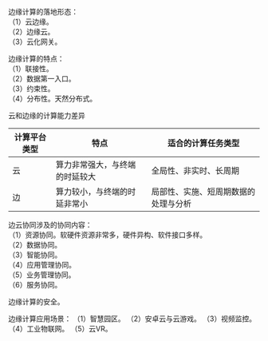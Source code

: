 边缘计算的落地形态：  
（1）云边缘。  
（2）边缘云。  
（3）云化网关。  

边缘计算的特点：  
（1）联接性。  
（2）数据第一入口。  
（3）约束性。  
（4）分布性。天然分布式。  

云和边缘的计算能力差异

|计算平台类型|特点|适合的计算任务类型|  
|-|-|-|  
|云|算力非常强大，与终端的时延较大|全局性、非实时、长周期|  
|边|算力较小，与终端的时延非常小|局部性、实施、短周期数据的处理与分析|  


边云协同涉及的协同内容：  
（1）资源协同。软硬件资源非常多，硬件异构、软件接口多样。  
（2）数据协同。  
（3）智能协同。  
（4）应用管理协同。  
（5）业务管理协同。  
（6）服务协同。  

边缘计算的安全。

边缘计算应用场景：
（1）智慧园区。
（2）安卓云与云游戏。
（3）视频监控。
（4）工业物联网。
（5）云VR。
